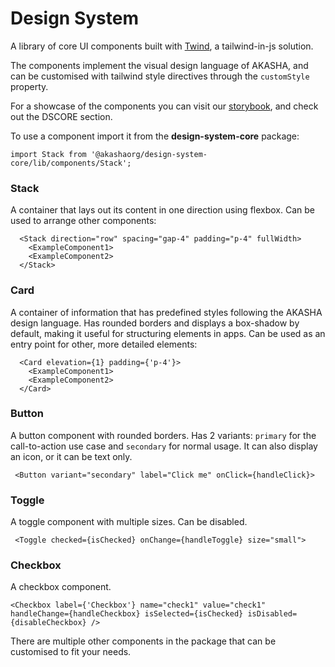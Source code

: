 # Design System

A library of core UI components built with [Twind](https://twind.dev/), a tailwind-in-js solution.

The components implement the visual design language of AKASHA, and can be customised with tailwind style directives through the `customStyle` property.

For a showcase of the components you can visit our [storybook](https://storybook-awf.netlify.app/), and check out the DSCORE section.

To use a component import it from the **design-system-core** package:

```tsx
import Stack from '@akashaorg/design-system-core/lib/components/Stack';
```

### Stack

A container that lays out its content in one direction using flexbox.
Can be used to arrange other components:

```tsx
  <Stack direction="row" spacing="gap-4" padding="p-4" fullWidth>
    <ExampleComponent1>
    <ExampleComponent2>
  </Stack>
```

### Card

A container of information that has predefined styles following the AKASHA design language.
Has rounded borders and displays a box-shadow by default, making it useful for structuring
elements in apps.
Can be used as an entry point for other, more detailed elements:

```tsx
  <Card elevation={1} padding={'p-4'}>
    <ExampleComponent1>
    <ExampleComponent2>
  </Card>
```

### Button

A button component with rounded borders. Has 2 variants: `primary` for the call-to-action
use case and `secondary` for normal usage. It can also display an icon, or it can be text only.

```tsx
 <Button variant="secondary" label="Click me" onClick={handleClick}>
```

### Toggle

A toggle component with multiple sizes. Can be disabled.

```tsx
 <Toggle checked={isChecked} onChange={handleToggle} size="small">
```

### Checkbox

A checkbox component.

```tsx
<Checkbox label={'Checkbox'} name="check1" value="check1" handleChange={handleCheckbox} isSelected={isChecked} isDisabled={disableCheckbox} />
```

There are multiple other components in the package that can be customised to fit your needs.
